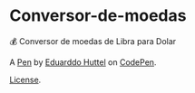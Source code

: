 # Conversor-de-moedas
💰 Conversor de moedas de Libra para Dolar



A [Pen](https://codepen.io/eduarddohuttel/pen/MWJgBJb) by [Eduarddo Huttel](https://codepen.io/eduarddohuttel) on [CodePen](https://codepen.io).

[License](https://codepen.io/eduarddohuttel/pen/MWJgBJb/license).
